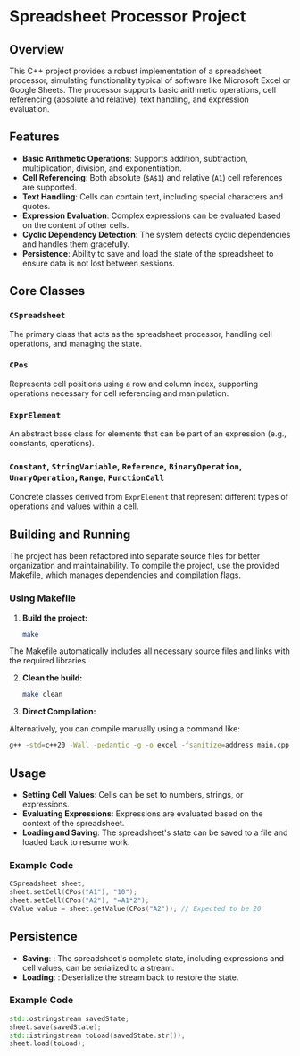 # Spreadsheet Processor Project

## Overview

This C++ project provides a robust implementation of a spreadsheet processor, simulating functionality typical of software like Microsoft Excel or Google Sheets. The processor supports basic arithmetic operations, cell referencing (absolute and relative), text handling, and expression evaluation.

## Features

- **Basic Arithmetic Operations**: Supports addition, subtraction, multiplication, division, and exponentiation.
- **Cell Referencing**: Both absolute (`$A$1`) and relative (`A1`) cell references are supported.
- **Text Handling**: Cells can contain text, including special characters and quotes.
- **Expression Evaluation**: Complex expressions can be evaluated based on the content of other cells.
- **Cyclic Dependency Detection**: The system detects cyclic dependencies and handles them gracefully.
- **Persistence**: Ability to save and load the state of the spreadsheet to ensure data is not lost between sessions.

## Core Classes

### `CSpreadsheet`
The primary class that acts as the spreadsheet processor, handling cell operations, and managing the state.

### `CPos`
Represents cell positions using a row and column index, supporting operations necessary for cell referencing and manipulation.

### `ExprElement`
An abstract base class for elements that can be part of an expression (e.g., constants, operations).

### `Constant`, `StringVariable`, `Reference`, `BinaryOperation`, `UnaryOperation`, `Range`, `FunctionCall`
Concrete classes derived from `ExprElement` that represent different types of operations and values within a cell.

## Building and Running

The project has been refactored into separate source files for better organization and maintainability. To compile the project, use the provided Makefile, which manages dependencies and compilation flags.

### Using Makefile

1. **Build the project:**
   ```bash
   make
   ```

The Makefile automatically includes all necessary source files and links with the required libraries.

2. **Clean the build:**
   ```bash
   make clean
   ```  
3. **Direct Compilation:**

Alternatively, you can compile manually using a command like:
   ```bash
  g++ -std=c++20 -Wall -pedantic -g -o excel -fsanitize=address main.cpp CSpreadsheet.cpp CPos.cpp ExprElement.cpp CustomExpressionBuilder.cpp -L./x86_64-linux-gnu -lexpression_parser
   ```

## Usage

- **Setting Cell Values**: Cells can be set to numbers, strings, or expressions.
- **Evaluating Expressions**: Expressions are evaluated based on the context of the spreadsheet.
- **Loading and Saving**: The spreadsheet's state can be saved to a file and loaded back to resume work.

### Example Code

```cpp
CSpreadsheet sheet;
sheet.setCell(CPos("A1"), "10");
sheet.setCell(CPos("A2"), "=A1*2");
CValue value = sheet.getValue(CPos("A2")); // Expected to be 20
```

## Persistence

- **Saving**: : The spreadsheet's complete state, including expressions and cell values, can be serialized to a stream.
- **Loading**: : Deserialize the stream back to restore the state.

### Example Code

```cpp
std::ostringstream savedState;
sheet.save(savedState);
std::istringstream toLoad(savedState.str());
sheet.load(toLoad);
```




